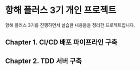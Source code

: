 # 항해 플러스 3기 개인 프로젝트
항해 플러스 3기를 진행하면서 실습한 내용들을 정리한 프로젝트입니다.

## Chapter 1. CI/CD 배포 파이프라인 구축

## Chapter 2. TDD 서버 구축